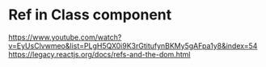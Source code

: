 # Ref in Class component  
https://www.youtube.com/watch?v=EyUsClvwmeo&list=PLgH5QX0i9K3rGtitufynBKMy5gAFpa1y8&index=54  
https://legacy.reactjs.org/docs/refs-and-the-dom.html